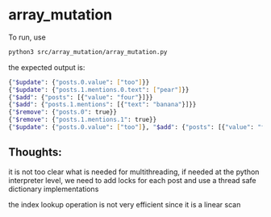 # array_mutation

To run, use
```bash
python3 src/array_mutation/array_mutation.py
```

the expected output is:
```bash
{"$update": {"posts.0.value": ["too"]}}
{"$update": {"posts.1.mentions.0.text": ["pear"]}}
{"$add": {"posts": [{"value": "four"}]}}
{"$add": {"posts.1.mentions": [{"text": "banana"}]}}
{"$remove": {"posts.0": true}}
{"$remove": {"posts.1.mentions.1": true}}
{"$update": {"posts.0.value": ["too"]}, "$add": {"posts": [{"value": "four"}]}, "$remove": {"posts.2": true}}
```

## Thoughts:
it is not too clear what is needed for multithreading, if needed at the python interpreter level, we need
to add locks for each post and use a thread safe dictionary implementations

the index lookup operation is not very efficient since it is a linear scan
